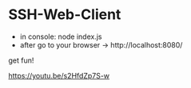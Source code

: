 # SSH-Web-Client

- in console: node index.js
- after go to your browser ->  http://localhost:8080/

get fun!

https://youtu.be/s2HfdZp7S-w
